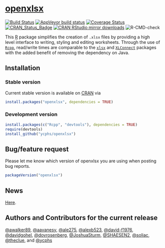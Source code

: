 [openxlsx](https://ycphs.github.io/openxlsx/)
========


[![Build Status](https://travis-ci.com/ycphs/openxlsx.svg?branch=master)](https://travis-ci.com/ycphs/openxlsx)
[![AppVeyor build status](https://ci.appveyor.com/api/projects/status/github/ycphs/openxlsx?branch=master&svg=true)](https://ci.appveyor.com/project/ycphs/openxlsx)
[![Coverage Status](https://codecov.io/gh/ycphs/openxlsx/branch/master/graphs/badge.svg?branch=master)](http://codecov.io/github/ycphs/openxlsx?branch=master)
[![CRAN_Status_Badge](https://www.r-pkg.org/badges/version/openxlsx)](https://cran.r-project.org/package=openxlsx)
[![CRAN RStudio mirror downloads](https://cranlogs.r-pkg.org/badges/openxlsx)](https://cran.r-project.org/package=openxlsx)
![R-CMD-check](https://github.com/ycphs/openxlsx/workflows/R-CMD-check/badge.svg?branch=master)


 
 
This [R](https://www.R-project.org/) package simplifies the creation of `.xlsx` files by providing 
a high level interface to writing, styling and editing worksheets. Through the use of [`Rcpp`](https://CRAN.R-project.org/package=Rcpp), read/write times are comparable to the [`xlsx`](https://CRAN.R-project.org/package=xlsx) and
[`XLConnect`](https://CRAN.R-project.org/package=XLConnect) packages with the added benefit of removing the dependency on
Java. 

## Installation

### Stable version

Current stable version is available on
[CRAN](https://CRAN.R-project.org/) via

```R
install.packages("openxlsx", dependencies = TRUE)
```

### Development version
```R
install.packages(c("Rcpp", "devtools"), dependencies = TRUE)
require(devtools)
install_github("ycphs/openxlsx")
```

## Bug/feature request
Please let me know which version of openxlsx you are using when posting bug reports.
```R
packageVersion("openxlsx")
```



## News
[Here](https://raw.githubusercontent.com/ycphs/openxlsx/master/NEWS.md). 


## Authors and Contributors for the current release
[&#x0040;awalker89](https://github.com/awalker89), [&#x0040;aavanesy](https://github.com/aavanesy), [&#x0040;ale275](https://github.com/ale275), [&#x0040;alexb523](https://github.com/alexb523), [&#x0040;david-f1976](https://github.com/david-f1976), [&#x0040;davidgohel](https://github.com/davidgohel), [&#x0040;dovrosenberg](https://github.com/dovrosenberg), [&#x0040;JoshuaSturm](https://github.com/JoshuaSturm), [&#x0040;SHAESEN2](https://github.com/SHAESEN2), [&#x0040;soliac](https://github.com/soliac), [&#x0040;theclue](https://github.com/theclue), and [&#x0040;ycphs](https://github.com/ycphs)
